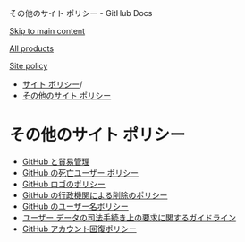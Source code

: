 その他のサイト ポリシー - GitHub Docs

[Skip to main content](#main-content)

[All products](/ja)

[Site policy](/site-policy)

* [サイト ポリシー](/ja/site-policy)/
* [その他のサイト ポリシー](/ja/site-policy/other-site-policies)

その他のサイト ポリシー
==========

* [GitHub と貿易管理](/ja/site-policy/other-site-policies/github-and-trade-controls)
* [GitHub の死亡ユーザー ポリシー](/ja/site-policy/other-site-policies/github-deceased-user-policy)
* [GitHub ロゴのポリシー](/ja/site-policy/other-site-policies/github-logo-policy)
* [GitHub の行政機関による削除のポリシー](/ja/site-policy/other-site-policies/github-government-takedown-policy)
* [GitHub のユーザー名ポリシー](/ja/site-policy/other-site-policies/github-username-policy)
* [ユーザー データの司法手続き上の要求に関するガイドライン](/ja/site-policy/other-site-policies/guidelines-for-legal-requests-of-user-data)
* [GitHub アカウント回復ポリシー](/ja/site-policy/other-site-policies/github-account-recovery-policy)
